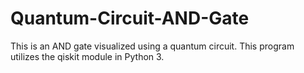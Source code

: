 # Quantum-Circuit-AND-Gate
This is an AND gate visualized using a quantum circuit. This program utilizes the qiskit module in Python 3.
